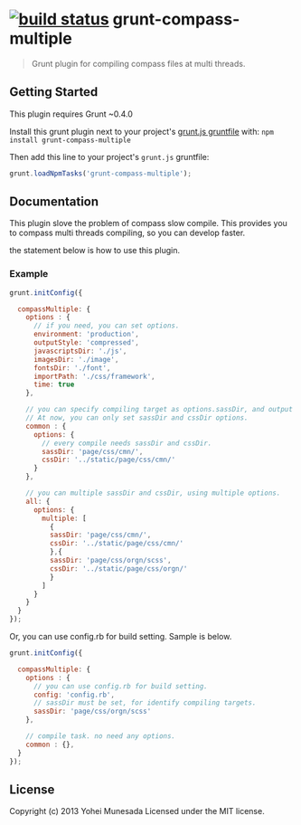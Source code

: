 [![build status](https://secure.travis-ci.org/jharding/grunt-exec.png)](http://travis-ci.org/jharding/grunt-exec)
grunt-compass-multiple
==========

> Grunt plugin for compiling compass files at multi threads.

Getting Started
---------------

This plugin requires Grunt ~0.4.0

Install this grunt plugin next to your project's [grunt.js gruntfile][getting_started] with: `npm install grunt-compass-multiple`

Then add this line to your project's `grunt.js` gruntfile:

```javascript
grunt.loadNpmTasks('grunt-compass-multiple');
```

[grunt]: https://github.com/cowboy/grunt
[getting_started]: https://github.com/cowboy/grunt/blob/master/docs/getting_started.md

Documentation
-------------

This plugin slove the problem of compass slow compile.
This provides you to compass multi threads compiling, so you can develop faster.

the statement below is how to use this plugin.

### Example

```javascript
grunt.initConfig({

  compassMultiple: {
    options : {
      // if you need, you can set options.
      environment: 'production',
      outputStyle: 'compressed',
      javascriptsDir: './js',
      imagesDir: './image',
      fontsDir: './font',
      importPath: './css/framework',
      time: true
    },

    // you can specify compiling target as options.sassDir, and output dir as options.cssDir.
    // At now, you can only set sassDir and cssDir options.
    common : {
      options: {
        // every compile needs sassDir and cssDir.
        sassDir: 'page/css/cmn/',
        cssDir: '../static/page/css/cmn/'
      }
    },

    // you can multiple sassDir and cssDir, using multiple options.
    all: {
      options: {
        multiple: [
          {
          sassDir: 'page/css/cmn/',
          cssDir: '../static/page/css/cmn/'
          },{
          sassDir: 'page/css/orgn/scss',
          cssDir: '../static/page/css/orgn/'
          }
        ]
      }
    }
  }
});
```

Or, you can use config.rb for build setting. Sample is below.

```javascript
grunt.initConfig({

  compassMultiple: {
    options : {
      // you can use config.rb for build setting.
      config: 'config.rb',
      // sassDir must be set, for identify compiling targets.
      sassDir: 'page/css/orgn/scss'
    },

    // compile task. no need any options.
    common : {},
  }
});
```



License
-------

Copyright (c) 2013 Yohei Munesada
Licensed under the MIT license.
